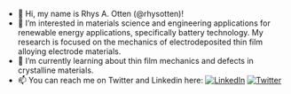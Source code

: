 - 👋 Hi, my name is Rhys A. Otten (@rhysotten)!
- 👀 I’m interested in materials science and engineering applications for renewable energy applications, specifically battery technology. My research is focused on the mechanics of electrodeposited thin film alloying electrode materials.
- 🌱 I’m currently learning about thin film mechanics and defects in crystalline materials.
- 📫 You can reach me on Twitter and Linkedin here:
[![LinkedIn][linkedin-shield]][linkedin-url]
[![Twitter][twitter-shield]][twitter-url]

[twitter-shield]: https://img.shields.io/badge/Twitter-1DA1F2?style=for-the-badge&logo=twitter&logoColor=white
[twitter-url]: https://twitter.com/rhysotten
[linkedin-shield]: https://img.shields.io/badge/LinkedIn-0077B5?style=for-the-badge&logo=linkedin&logoColor=white
[linkedin-url]: https://www.linkedin.com/in/rhysotten/
